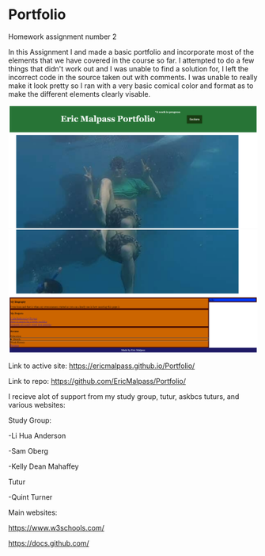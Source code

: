 # Portfolio
Homework assignment number 2 


In this Assignment I and made a basic portfolio and incorporate most of the elements that we have covered in the course so far. I attempted to do a few things that didn't work out and I was unable to find a solution for, I left the incorrect code in the source taken out with comments. I was unable to really make it look pretty so I ran with a very basic comical color and format as to make the different elements clearly visable.

![Screenshots](./portfolio/images/screenshot1.PNG)
![Screenshots](./portfolio/images/screenshot2.PNG)


Link to active site:
https://ericmalpass.github.io/Portfolio/

Link to repo:
https://github.com/EricMalpass/Portfolio/

I recieve alot of support from my study group, tutur, askbcs tuturs, and various websites: 

Study Group:

-Li Hua Anderson

-Sam Oberg

-Kelly Dean Mahaffey

Tutur

-Quint Turner

Main websites:

https://www.w3schools.com/

https://docs.github.com/
